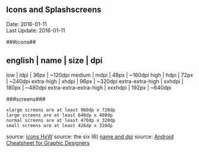 ## Icons and Splashscreens ##
Date: 2016-01-11<br>
Last Update: 2016-01-11


###icons##

english                | name    | size  | dpi
--------------------------------------------------
low                    | ldpi    |  36px | ~120dpi
medium                 | mdpi    |  48px | ~160dpi
high                   | hdpi    |  72px | ~240dpi
extra-high             | xhdpi   |  96px | ~320dpi
extra-extra-high       | xxhdpi  | 180px | ~480dpi
extra-extra-extra-high | xxxhdpi | 192px | ~640dpi



###screens###


    xlarge screens are at least 960dp x 720dp
    large screens are at least 640dp x 480dp
    normal screens are at least 470dp x 320dp
    small screens are at least 426dp x 320dp


source: [icons HxW](http://developer.android.com/guide/practices/screens_support.html#DesigningResources)
source: the six (6) [name and dpi](http://developer.android.com/guide/practices/screens_support.html#range)
source: [Android Cheatsheet for Graphic Designers](http://petrnohejl.github.io/Android-Cheatsheet-For-Graphic-Designers/)
